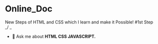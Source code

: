 # Online_Doc
New Steps of HTML and CSS which I learn and make it Possible!  #1st Step _/ \_
- 💬 Ask me about **HTML CSS JAVASCRIPT.**
